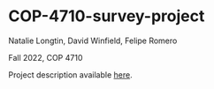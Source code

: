 # COP-4710-survey-project

Natalie Longtin, David Winfield, Felipe Romero

Fall 2022, COP 4710

Project description available [here](https://drive.google.com/file/d/1V4rhsS80Y4k1DDE8gtwZrEj6CsUsjUc_/view?usp=sharing).
